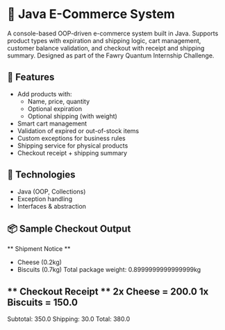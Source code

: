 # 🛒 Java E-Commerce System
A console-based OOP-driven e-commerce system built in Java. Supports product types with expiration and shipping logic, cart management, customer balance validation, and checkout with receipt and shipping summary. Designed as part of the Fawry Quantum Internship Challenge.

## 🌟 Features

- Add products with:
  - Name, price, quantity
  - Optional expiration
  - Optional shipping (with weight)
- Smart cart management
- Validation of expired or out-of-stock items
- Custom exceptions for business rules
- Shipping service for physical products
- Checkout receipt + shipping summary

## 🚀 Technologies

- Java (OOP, Collections)
- Exception handling
- Interfaces & abstraction

## 📦 Sample Checkout Output

** Shipment Notice **
- Cheese (0.2kg)
- Biscuits (0.7kg)
Total package weight: 0.8999999999999999kg

** Checkout Receipt **
2x Cheese = 200.0
1x Biscuits = 150.0
----------------------
Subtotal: 350.0
Shipping: 30.0
Total: 380.0


